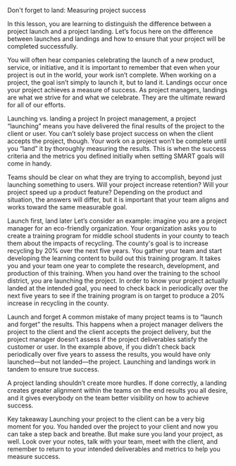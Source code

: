 
Don't forget to land: Measuring project success



In this lesson, you are learning to distinguish the difference between a project launch and a project landing. Let’s focus here on the difference between launches and landings
and how to ensure that your project will be completed successfully.

You will often hear companies celebrating the launch of a new product, service, or initiative, and it is important to remember that even when your project is out in the world,
your work isn’t complete. When working on a project, the goal isn’t simply to launch it, but to land it. Landings occur once your project achieves a measure of success. As
project managers, landings are what we strive for and what we celebrate. They are the ultimate reward for all of our efforts. 


Launching vs. landing a project
In project management, a project “launching” means you have delivered the final results of the project to the client or user. You can’t solely base project success on when the
client accepts the project, though. Your work on a project won’t be complete until you “land” it by thoroughly measuring the results. This is when the success criteria and the
metrics you defined initially when setting SMART goals will come in handy.  


Teams should be clear on what they are trying to accomplish, beyond just launching something to users. Will your project increase retention? Will your project speed up a product
feature? Depending on the product and situation, the answers will differ, but it is important that your team aligns and works toward the same measurable goal. 


Launch first, land later
Let’s consider an example: imagine you are a project manager for an eco-friendly organization. Your organization asks you to create a training program for middle school students
in your county to teach them about the impacts of recycling. The county's goal is to increase recycling by 20% over the next five years. You gather your team and start 
developing the learning content to build out this training program. It takes you and your team one year to complete the research, development, and production of this training.
When you hand over the training to the school district, you are launching the project. In order to know your project actually landed at the intended goal, you need to check
back in periodically over the next five years to see if the training program is on target to produce a 20% increase in recycling in the county.  

Launch and forget
A common mistake of many project teams is to “launch and forget” the results. This happens when a project manager delivers the project to the client and the client accepts
the project delivery, but the project manager doesn’t assess if the project deliverables satisfy the customer or user. In the example above, if you didn’t check back
periodically over five years to assess the results, you would have only launched—but not landed—the project. Launching and landings work in tandem to ensure true success. 

A project landing shouldn’t create more hurdles. If done correctly, a landing creates greater alignment within the teams on the end results you all desire, and it gives
everybody on the team better visibility on how to achieve success. 



Key takeaway
Launching your project to the client can be a very big moment for you. You handed over the project to your client and now you can take a step back and breathe. But make sure
you land your project, as well. Look over your notes, talk with your team, meet with the client, and remember to return to your intended deliverables and metrics to help
you measure success. 
